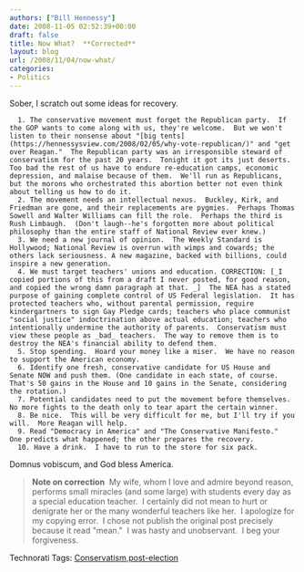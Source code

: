 ```yaml
---
authors: ["Bill Hennessy"]
date: 2008-11-05 02:52:39+00:00
draft: false
title: Now What?  **Corrected**
layout: blog
url: /2008/11/04/now-what/
categories:
- Politics
---
```


Sober, I scratch out some ideas for recovery.



	  1. The conservative movement must forget the Republican party.  If the GOP wants to come along with us, they're welcome.  But we won't listen to their nonsense about "[big tents](https://hennessysview.com/2008/02/05/why-vote-republican/)" and "get over Reagan."  The Republican party was an irresponsible steward of conservatism for the past 20 years.  Tonight it got its just deserts.  Too bad the rest of us have to endure re-education camps, economic depression, and malaise because of them.  We'll run as Republicans, but the morons who orchestrated this abortion better not even think about telling us how to do it.
	  2. The movement needs an intellectual nexus.  Buckley, Kirk, and Friedman are gone, and their replacements are pygmies.  Perhaps Thomas Sowell and Walter Williams can fill the role.  Perhaps the third is Rush Limbaugh.  (Don't laugh--he's forgotten more about political philosophy than the entire staff of National Review ever knew.)
	  3. We need a new journal of opinion.  The Weekly Standard is Hollywood; National Review is overrun with wimps and cowards; the others lack seriousness. A new magazine, backed with billions, could inspire a new generation.
	  4. We must target teachers' unions and education. CORRECTION: [_I copied portions of this from a draft I never posted, for good reason, and copied the wrong damn paragraph at that. _]  The NEA has a stated purpose of gaining complete control of US Federal legislation.  It has protected teachers who, without parental permission, require kindergartners to sign Gay Pledge cards; teachers who place communist "social justice" indoctrination above actual education; teachers who intentionally undermine the authority of parents.  Conservatism must view these people as _bad_ teachers.  The way to remove them is to destroy the NEA's financial ability to defend them.
	  5. Stop spending.  Hoard your money like a miser.  We have no reason to support the American economy.
	  6. Identify one fresh, conservative candidate for US House and Senate NOW and push them. (One candidate in each state, of course.  That's 50 gains in the House and 10 gains in the Senate, considering the rotation.)
	  7. Potential candidates need to put the movement before themselves.  No more fights to the death only to tear apart the certain winner.
	  8. Be nice.  This will be very difficult for me, but I'll try if you will.  More Reagan will help.
	  9. Read "Democracy in America" and "The Conservative Manifesto."  One predicts what happened; the other prepares the recovery.
	  10. Have a drink.  I have to run to the store for six pack.

Domnus vobiscum, and God bless America.


> **Note on correction**  My wife, whom I love and admire beyond reason, performs small miracles (and some large) with students every day as a special education teacher.  I certainly did not mean to hurt or denigrate her or the many wonderful teachers like her.  I apologize for my copying error.  I chose not publish the original post precisely because it read "mean."  I was hasty and unobservant.  I beg your forgiveness.




Technorati Tags: [Conservatism](https://technorati.com/tags/Conservatism),[post-election](https://technorati.com/tags/post-election)
